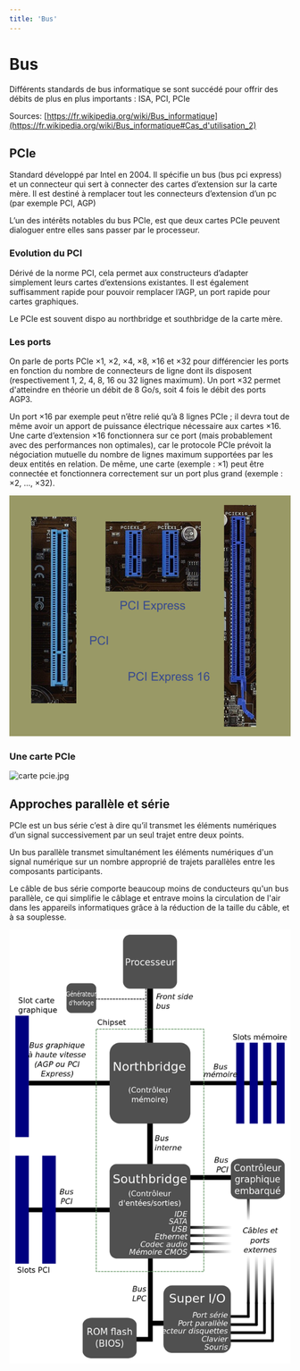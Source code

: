 ```yaml
---
title: 'Bus'
---
```


# Bus

Différents standards de bus informatique se sont succédé pour offrir des débits de plus en plus importants : ISA, PCI, PCIe

Sources: [https://fr.wikipedia.org/wiki/Bus_informatique](https://fr.wikipedia.org/wiki/Bus_informatique#Cas_d'utilisation_2)

## PCIe

Standard développé par Intel en 2004. Il spécifie un bus (bus pci express) et un connecteur qui sert à connecter des cartes d’extension sur la carte mère.
Il est destiné à remplacer tout les connecteurs d’extension d’un pc (par exemple PCI, AGP)

L’un des intérêts notables du bus PCIe, est que deux cartes PCIe peuvent dialoguer entre elles sans passer par le processeur.

### Evolution du PCI

Dérivé de la norme PCI, cela permet aux constructeurs d’adapter simplement leurs cartes d’extensions existantes. Il est également suffisamment rapide pour pouvoir remplacer l’AGP, un port rapide pour cartes graphiques.

Le PCIe est souvent dispo au northbridge et southbridge de la carte mère.

### Les ports

On parle de ports PCIe ×1, ×2, ×4, ×8, ×16 et ×32 pour différencier les ports en fonction du nombre de connecteurs de ligne dont ils disposent (respectivement 1, 2, 4, 8, 16 ou 32 lignes maximum). Un port ×32 permet d'atteindre en théorie un débit de 8 Go/s, soit 4 fois le débit des ports AGP3.

Un port ×16 par exemple peut n’être relié qu’à 8 lignes PCIe ; il devra tout de même avoir un apport de puissance électrique nécessaire aux cartes ×16. Une carte d’extension ×16 fonctionnera sur ce port (mais probablement avec des performances non optimales), car le protocole PCIe prévoit la négociation mutuelle du nombre de lignes maximum supportées par les deux entités en relation. De même, une carte (exemple : ×1) peut être connectée et fonctionnera correctement sur un port plus grand (exemple : ×2, …, ×32).

![pcie-slot.png](/images/hw-pcie-slot.png)

### Une carte PCIe

![carte pcie.jpg](/images/hw-carte-pcie.png)

## Approches parallèle et série

PCIe est un bus série c’est à dire qu’il transmet les éléments numériques d’un signal successivement par un seul trajet entre deux points.

Un bus parallèle transmet simultanément les éléments numériques d'un signal numérique sur un nombre approprié de trajets parallèles entre les composants participants.

Le câble de bus série comporte beaucoup moins de conducteurs qu'un bus parallèle, ce qui simplifie le câblage et entrave moins la circulation de l'air dans les appareils informatiques grâce à la réduction de la taille du câble, et à sa souplesse.

![process-bus.png](/images/hw-process-bus.png)